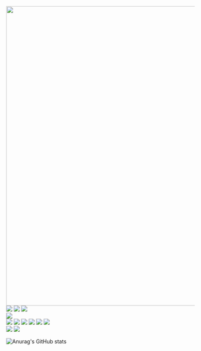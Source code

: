 <!--
**rnjsalswl/rnjsalswl** is a ✨ _special_ ✨ repository because its `README.md` (this file) appears on your GitHub profile.

Here are some ideas to get you started:

- 🔭 I’m currently working on ...
- 🌱 I’m currently learning ...
- 👯 I’m looking to collaborate on ...
- 🤔 I’m looking for help with ...
- 💬 Ask me about ...
- 📫 How to reach me: ...
- 😄 Pronouns: ...
- ⚡ Fun fact: ...
-->

<div align=center>
  <img width="800px" src="https://github.com/rnjsalswl/rnjsalswl/logo.gif" />
</div>

<div>
  <img src="https://img.shields.io/badge/c-A8B9CC?style=for-the-badge&logo=c&logoColor=white">
  <img src="https://img.shields.io/badge/JAVA-FF6600?style=for-the-badge&logo=java&logoColor=white">
  <img src="https://img.shields.io/badge/Python-3776AB?style=for-the-badge&logo=Python&logoColor=white">
</div>

<div>
   <img src="https://img.shields.io/badge/Android-3DDC84?style=for-the-badge&logo=Android&logoColor=white">
</div>

<div>
  <img src="https://img.shields.io/badge/HTML5-E34F26?style=for-the-badge&logo=HTML5&logoColor=white">
  <img src="https://img.shields.io/badge/CSS3-1572B6?style=for-the-badge&logo=CSS3&logoColor=white">
  <img src="https://img.shields.io/badge/JS-F7DF1E?style=for-the-badge&logo=JavaScript&logoColor=white">
  <img src="https://img.shields.io/badge/React-61DAFB?style=for-the-badge&logo=React&logoColor=white">
  <img src="https://img.shields.io/badge/Node.js-339933?style=for-the-badge&logo=Node.js&logoColor=white">
  <img src="https://img.shields.io/badge/php-777BB4?style=for-the-badge&logo=php&logoColor=white">
</div>

<div>
  <img src="https://img.shields.io/badge/oracle-F80000?style=for-the-badge&logo=oracle&logoColor=white">
  <img src="https://img.shields.io/badge/MySQL-4479A1?style=for-the-badge&logo=MySQL&logoColor=white">
</div>
<!--
<a href="https://github.com/rnjsalswl">
    <img align="center" src="https://github-readme-stats.vercel.app/api/top-langs/?username=rnjsalswl&layout=compact&show_icons=true&show_owner=true&hide_title=true&theme=nord&hide=none" />
</a>
-->

![Anurag's GitHub stats](https://github-readme-stats.vercel.app/api?username=rnjsalswl&show_icons=true&theme=gotham)
